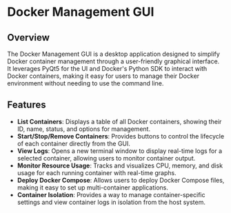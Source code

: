 # Docker Management GUI

## Overview

The Docker Management GUI is a desktop application designed to simplify Docker container management through a user-friendly graphical interface. It leverages PyQt5 for the UI and Docker's Python SDK to interact with Docker containers, making it easy for users to manage their Docker environment without needing to use the command line.

## Features

- **List Containers**: Displays a table of all Docker containers, showing their ID, name, status, and options for management.
- **Start/Stop/Remove Containers**: Provides buttons to control the lifecycle of each container directly from the GUI.
- **View Logs**: Opens a new terminal window to display real-time logs for a selected container, allowing users to monitor container output.
- **Monitor Resource Usage**: Tracks and visualizes CPU, memory, and disk usage for each running container with real-time graphs.
- **Deploy Docker Compose**: Allows users to deploy Docker Compose files, making it easy to set up multi-container applications.
- **Container Isolation**: Provides a way to manage container-specific settings and view container logs in isolation from the host system.


